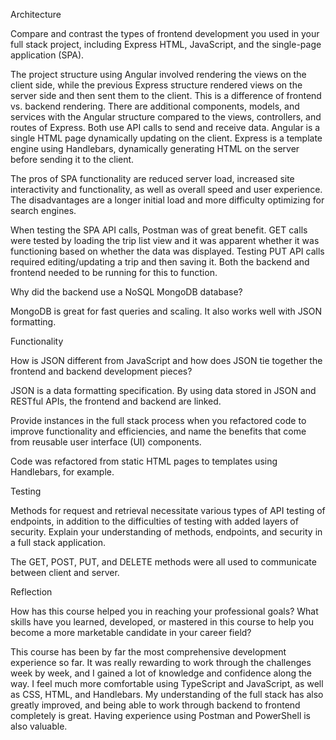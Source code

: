 Architecture

Compare and contrast the types of frontend development you used in your full stack project, including Express HTML, JavaScript, and the single-page application (SPA).

The project structure using Angular involved rendering the views on the client side, while the previous Express structure rendered views on the server side and then sent them to the client. This is a difference of frontend vs. backend rendering. There are additional components, models, and services with the Angular structure compared to the views, controllers, and routes of Express. Both use API calls to send and receive data. Angular is a single HTML page dynamically updating on the client. Express is a template engine using Handlebars, dynamically generating HTML on the server before sending it to the client.

The pros of SPA functionality are reduced server load, increased site interactivity and functionality, as well as overall speed and user experience. The disadvantages are a longer initial load and more difficulty optimizing for search engines.

When testing the SPA API calls, Postman was of great benefit. GET calls were tested by loading the trip list view and it was apparent whether it was functioning based on whether the data was displayed. Testing PUT API calls required editing/updating a trip and then saving it. Both the backend and frontend needed to be running for this to function.

Why did the backend use a NoSQL MongoDB database?

MongoDB is great for fast queries and scaling. It also works well with JSON formatting.

Functionality

How is JSON different from JavaScript and how does JSON tie together the frontend and backend development pieces?

JSON is a data formatting specification. By using data stored in JSON and RESTful APIs, the frontend and backend are linked.

Provide instances in the full stack process when you refactored code to improve functionality and efficiencies, and name the benefits that come from reusable user interface (UI) components.

Code was refactored from static HTML pages to templates using Handlebars, for example.

Testing

Methods for request and retrieval necessitate various types of API testing of endpoints, in addition to the difficulties of testing with added layers of security. Explain your understanding of methods, endpoints, and security in a full stack application.

The GET, POST, PUT, and DELETE methods were all used to communicate between client and server.

Reflection

How has this course helped you in reaching your professional goals? What skills have you learned, developed, or mastered in this course to help you become a more marketable candidate in your career field?

This course has been by far the most comprehensive development experience so far. It was really rewarding to work through the challenges week by week, and I gained a lot of knowledge and confidence along the way. I feel much more comfortable using TypeScript and JavaScript, as well as CSS, HTML, and Handlebars.
My understanding of the full stack has also greatly improved, and being able to work through backend to frontend completely is great. Having experience using Postman and PowerShell is also valuable.
